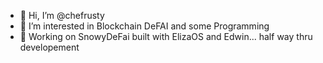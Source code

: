 - 👋 Hi, I’m @chefrusty
- 👀 I’m interested in Blockchain DeFAI and some Programming
- 🌱 Working on SnowyDeFai built with ElizaOS and Edwin... half way thru developement

<!---
chefrusty/chefrusty is a ✨ special ✨ repository because its `README.md` (this file) appears on your GitHub profile.
You can click the Preview link to take a look at your changes.
--->
